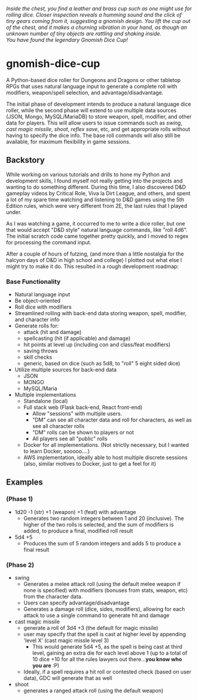 *Inside the chest, you find a leather and brass cup such as one might use for rolling dice.  Closer inspection reveals a humming sound and the click of tiny gears coming from it, suggesting a gnomish design.  You lift the cup out of the chest, and it makes a churning vibration in your hand, as though an unknown number of tiny objects are rattling and shaking inside.  
You have found the legendary Gnomish Dice Cup!*



# gnomish-dice-cup
A Python-based dice roller for Dungeons and Dragons or other tabletop RPGs that uses natural language input to generate a complete roll with modifiers, weapon/spell selection, and advantage/disadvantage.

The initial phase of development intends to produce a natural language dice roller, while the second phase will extend to use multiple data sources (JSON, Mongo, MySQL/MariaDB) to store weapon, spell, modifier, and other data for players.
This will allow users to issue commands such as *swing*, *cast magic missile*, *shoot*, *reflex save*, etc, and get appropriate rolls without having to specify the dice info.  The base roll commands will also still be available, for maximum flexibility in game sessions.

## Backstory
While working on various tutorials and drills to hone my Python and development skills, I found myself not really getting into the projects and wanting to do something different.
During this time, I also discovered D&D gameplay videos by Critical Role, Viva la Dirt League, and others, and spent a lot of my spare time watching and listening to D&D games using the 5th Edition rules, which were very different from 2E, the last rules that I played under.


As I was watching a game, it occurred to me to write a dice roller, but one that would accept "D&D style" natural language commands, like "roll 4d6".
The initial scratch code came together pretty quickly, and I moved to regex for processing the command input.

After a couple of hours of futzing, (and more than a little nostalgia for the halcyon days of D&D in high school and college) I plotted out what else I might try to make it do.  This resulted in a rough development roadmap:

### Base Functionality
* Natural language input
* Be object-oriented
* Roll dice with modifiers
* Streamlined rolling with back-end data storing weapon, spell, modifier, and character info
* Generate rolls for:
  * attack (hit and damage)
  * spellcasting (hit (if applicable) and damage)
  * hit points at level up (including con and class/feat modifiers)
  * saving throws
  * skill checks
  * generic, based on dice (such as 5d8, to "roll" 5 eight sided dice)
* Utilize multiple sources for back-end data
  * JSON
  * MONGO
  * MySQL/Maria
* Multiple implementations
  * Standalone (local)
  * Full stack web (Flask back-end, React front-end)
    * Allow "sessions" with multiple users.
    * "DM" can see all character data and roll for characters, as well as see all character rolls
    * "DM" rolls can be shown to players or not
    * All players see all "public" rolls
  * Docker for all implementations.  (Not strictly necessary, but I wanted to learn Docker, sooooo....)
  * AWS implementation, ideally able to host multiple discrete sessions (also, similar motives to Docker, just to get a feel for it)



## Examples
### (Phase 1)
* 1d20 -1 (str) +1 (weapon) +1 (feat) with advantage
  * Generates two random integers between 1 and 20 (inclusive).  The higher of the two rolls is selected, and the sum of modifiers is added, to produce a final, modified roll result 
* 5d4 +5
  * Produces the sum of 5 random integers and adds 5 to produce a final result


### (Phase 2)
* swing
  * Generates a melee attack roll (using the default melee weapon if none is specified) with modifiers (bonuses from stats, weapon, etc) from the character data.
  * Users can specify advantage/disadvantage
  * Generates a damage roll (dice, sides, modifiers), allowing for each attack to use a single command to generate hit and damage
* cast magic missile
  * generate a roll of 3d4 +3 (the default for magic missile)
  * user may specify that the spell is cast at higher level by appending 'level X' (cast magic missle level 3)
    * This would generate 5d4 +5, as the spell is being cast at third level, gaining an extra die for each level above 1 (up to a total of 10 dice +10 for all the rules lawyers out there...**you know who you are** :P)
  * Ideally, if a spell requires a hit roll or contested check (based on user data), GDC will generate that as well
* shoot
  * generates a ranged attack roll (using the default weapon)
  